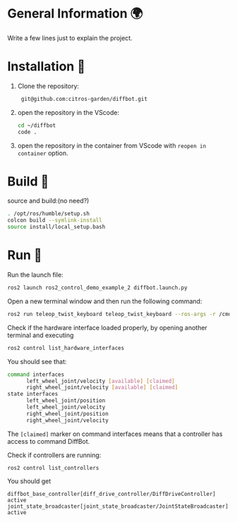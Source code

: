 # General Information 🌍
Write a few lines just to explain the project. 

# Installation 🛫
1. Clone the repository:
   ```sh
    git@github.com:citros-garden/diffbot.git
   ```

2. open the repository in the VScode:
	```sh
	cd ~/diffbot
	code .
	```
3. open the repository in the container from VScode with `reopen in container` option.

# Build :tractor:
source and build:(no need?)
```sh
. /opt/ros/humble/setup.sh
colcon build --symlink-install
source install/local_setup.bash
```

# Run 🚀
Run the launch file:

```sh
ros2 launch ros2_control_demo_example_2 diffbot.launch.py 
```
Open a new terminal window and then run the following command:

```sh
ros2 run teleop_twist_keyboard teleop_twist_keyboard --ros-args -r /cmd_vel:=/diffbot_base_controller/cmd_vel_unstamped
```
Check if the hardware interface loaded properly, by opening another terminal and executing

```sh
ros2 control list_hardware_interfaces
````
You should see that:
```sh
command interfaces
      left_wheel_joint/velocity [available] [claimed]
      right_wheel_joint/velocity [available] [claimed]
state interfaces
      left_wheel_joint/position
      left_wheel_joint/velocity
      right_wheel_joint/position
      right_wheel_joint/velocity
``````

The `[claimed]` marker on command interfaces means that a controller has access to command DiffBot.

Check if controllers are running:

``````
ros2 control list_controllers
``````

You should get

```
diffbot_base_controller[diff_drive_controller/DiffDriveController] active
joint_state_broadcaster[joint_state_broadcaster/JointStateBroadcaster] active
```